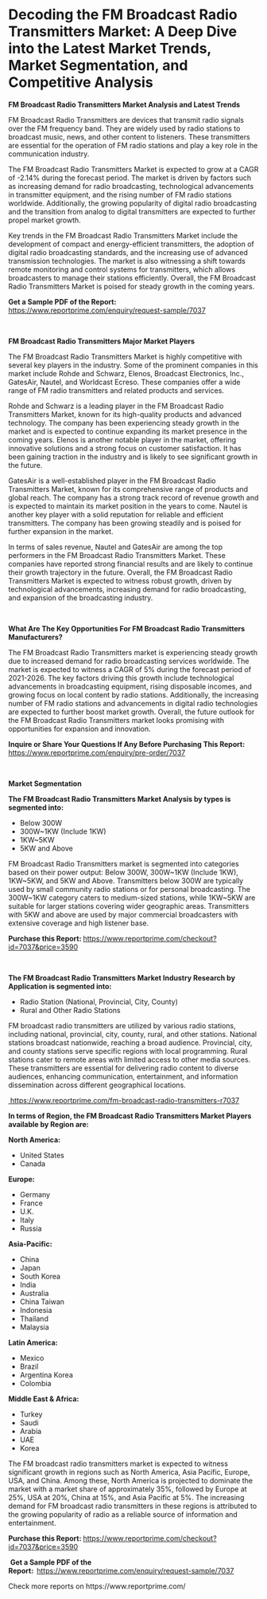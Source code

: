 <p><h1>Decoding the FM Broadcast Radio Transmitters Market: A Deep Dive into the Latest Market Trends, Market Segmentation, and Competitive Analysis</h1></p><p><strong>FM Broadcast Radio Transmitters Market Analysis and Latest Trends</strong></p>
<p><p>FM Broadcast Radio Transmitters are devices that transmit radio signals over the FM frequency band. They are widely used by radio stations to broadcast music, news, and other content to listeners. These transmitters are essential for the operation of FM radio stations and play a key role in the communication industry.</p><p>The FM Broadcast Radio Transmitters Market is expected to grow at a CAGR of -2.14% during the forecast period. The market is driven by factors such as increasing demand for radio broadcasting, technological advancements in transmitter equipment, and the rising number of FM radio stations worldwide. Additionally, the growing popularity of digital radio broadcasting and the transition from analog to digital transmitters are expected to further propel market growth.</p><p>Key trends in the FM Broadcast Radio Transmitters Market include the development of compact and energy-efficient transmitters, the adoption of digital radio broadcasting standards, and the increasing use of advanced transmission technologies. The market is also witnessing a shift towards remote monitoring and control systems for transmitters, which allows broadcasters to manage their stations efficiently. Overall, the FM Broadcast Radio Transmitters Market is poised for steady growth in the coming years.</p></p>
<p><strong>Get a Sample PDF of the Report:&nbsp;</strong> <a href="https://www.reportprime.com/enquiry/request-sample/7037">https://www.reportprime.com/enquiry/request-sample/7037</a></p>
<p>&nbsp;</p>
<p><strong>FM Broadcast Radio Transmitters Major Market Players</strong></p>
<p><p>The FM Broadcast Radio Transmitters Market is highly competitive with several key players in the industry. Some of the prominent companies in this market include Rohde and Schwarz, Elenos, Broadcast Electronics, Inc., GatesAir, Nautel, and Worldcast Ecreso. These companies offer a wide range of FM radio transmitters and related products and services.</p><p>Rohde and Schwarz is a leading player in the FM Broadcast Radio Transmitters Market, known for its high-quality products and advanced technology. The company has been experiencing steady growth in the market and is expected to continue expanding its market presence in the coming years. Elenos is another notable player in the market, offering innovative solutions and a strong focus on customer satisfaction. It has been gaining traction in the industry and is likely to see significant growth in the future.</p><p>GatesAir is a well-established player in the FM Broadcast Radio Transmitters Market, known for its comprehensive range of products and global reach. The company has a strong track record of revenue growth and is expected to maintain its market position in the years to come. Nautel is another key player with a solid reputation for reliable and efficient transmitters. The company has been growing steadily and is poised for further expansion in the market.</p><p>In terms of sales revenue, Nautel and GatesAir are among the top performers in the FM Broadcast Radio Transmitters Market. These companies have reported strong financial results and are likely to continue their growth trajectory in the future. Overall, the FM Broadcast Radio Transmitters Market is expected to witness robust growth, driven by technological advancements, increasing demand for radio broadcasting, and expansion of the broadcasting industry.</p></p>
<p>&nbsp;</p>
<p><strong>What Are The Key Opportunities For FM Broadcast Radio Transmitters Manufacturers?</strong></p>
<p><p>The FM Broadcast Radio Transmitters market is experiencing steady growth due to increased demand for radio broadcasting services worldwide. The market is expected to witness a CAGR of 5% during the forecast period of 2021-2026. The key factors driving this growth include technological advancements in broadcasting equipment, rising disposable incomes, and growing focus on local content by radio stations. Additionally, the increasing number of FM radio stations and advancements in digital radio technologies are expected to further boost market growth. Overall, the future outlook for the FM Broadcast Radio Transmitters market looks promising with opportunities for expansion and innovation.</p></p>
<p><strong>Inquire or Share Your Questions If Any Before Purchasing This Report:</strong> <a href="https://www.reportprime.com/enquiry/pre-order/7037">https://www.reportprime.com/enquiry/pre-order/7037</a></p>
<p>&nbsp;</p>
<p><strong>Market Segmentation</strong></p>
<p><strong>The FM Broadcast Radio Transmitters Market Analysis by types is segmented into:</strong></p>
<p><ul><li>Below 300W</li><li>300W~1KW (Include 1KW)</li><li>1KW~5KW</li><li>5KW and Above</li></ul></p>
<p><p>FM Broadcast Radio Transmitters market is segmented into categories based on their power output: Below 300W, 300W~1KW (Include 1KW), 1KW~5KW, and 5KW and Above. Transmitters below 300W are typically used by small community radio stations or for personal broadcasting. The 300W~1KW category caters to medium-sized stations, while 1KW~5KW are suitable for larger stations covering wider geographic areas. Transmitters with 5KW and above are used by major commercial broadcasters with extensive coverage and high listener base.</p></p>
<p><strong>Purchase this Report:&nbsp;</strong><a href="https://www.reportprime.com/checkout?id=7037&price=3590">https://www.reportprime.com/checkout?id=7037&price=3590</a></p>
<p>&nbsp;</p>
<p><strong>The FM Broadcast Radio Transmitters Market Industry Research by Application is segmented into:</strong></p>
<p><ul><li>Radio Station (National, Provincial, City, County)</li><li>Rural and Other Radio Stations</li></ul></p>
<p><p>FM broadcast radio transmitters are utilized by various radio stations, including national, provincial, city, county, rural, and other stations. National stations broadcast nationwide, reaching a broad audience. Provincial, city, and county stations serve specific regions with local programming. Rural stations cater to remote areas with limited access to other media sources. These transmitters are essential for delivering radio content to diverse audiences, enhancing communication, entertainment, and information dissemination across different geographical locations.</p></p>
<p><a href="https://www.reportprime.com/fm-broadcast-radio-transmitters-r7037">&nbsp;https://www.reportprime.com/fm-broadcast-radio-transmitters-r7037</a></p>
<p><strong>In terms of Region, the FM Broadcast Radio Transmitters Market Players available by Region are:</strong></p>
<p>
    <p> <strong> North America: </strong>
        <ul>
            <li>United States</li>
            <li>Canada</li>
        </ul>
        </p> 
    <p> <strong> Europe: </strong>
        <ul>
            <li>Germany</li>
            <li>France</li>
            <li>U.K.</li>
            <li>Italy</li>
            <li>Russia</li>
        </ul>
        </p> 
    <p> <strong> Asia-Pacific: </strong>
        <ul>
            <li>China</li>
            <li>Japan</li>
            <li>South Korea</li>
            <li>India</li>
            <li>Australia</li>
            <li>China Taiwan</li>
            <li>Indonesia</li>
            <li>Thailand</li>
            <li>Malaysia</li>
        </ul>
        </p> 
    <p> <strong> Latin America: </strong>
        <ul>
            <li>Mexico</li>
            <li>Brazil</li>
            <li>Argentina Korea</li>
            <li>Colombia</li>
        </ul>
        </p> 
    <p> <strong> Middle East & Africa: </strong>
        <ul>
            <li>Turkey</li>
            <li>Saudi</li>
            <li>Arabia</li>
            <li>UAE</li>
            <li>Korea</li>
        </ul>
    </p>
    </p>
<p><p>The FM broadcast radio transmitters market is expected to witness significant growth in regions such as North America, Asia Pacific, Europe, USA, and China. Among these, North America is projected to dominate the market with a market share of approximately 35%, followed by Europe at 25%, USA at 20%, China at 15%, and Asia Pacific at 5%. The increasing demand for FM broadcast radio transmitters in these regions is attributed to the growing popularity of radio as a reliable source of information and entertainment.</p></p>
<p><strong>Purchase this Report: </strong><a href="https://www.reportprime.com/checkout?id=7037&price=3590">https://www.reportprime.com/checkout?id=7037&price=3590</a></p>
<p>&nbsp;<strong>Get a Sample PDF of the Report:&nbsp;&nbsp;</strong><a href="https://www.reportprime.com/enquiry/request-sample/7037">https://www.reportprime.com/enquiry/request-sample/7037</a></p>
<p><strong></strong></p>
<p>Check more reports on https://www.reportprime.com/</p>